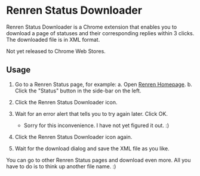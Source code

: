 Renren Status Downloader
====

Renren Status Downloader is a Chrome extension that enables you to download a page of statuses and their corresponding replies within 3 clicks.
The downloaded file is in XML format.

Not yet released to Chrome Web Stores.


Usage
----

1. Go to a Renren Status page, for example:
   a. Open [Renren Homepage](http://www.renren.com/).
   b. Click the "Status" button in the side-bar on the left.

2. Click the Renren Status Downloader icon.

3. Wait for an error alert that tells you to try again later. Click OK.
   - Sorry for this inconvenience.  I have not yet figured it out. :)

4. Click the Renren Status Downloader icon again.

5. Wait for the download dialog and save the XML file as you like.

You can go to other Renren Status pages and download even more.  All you have to do is to think up another file name. :)

